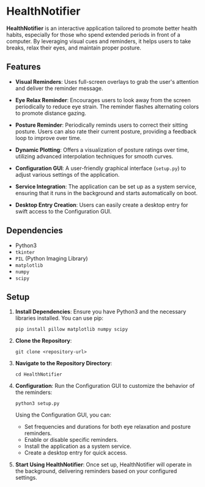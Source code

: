 # HealthNotifier

**HealthNotifier** is an interactive application tailored to promote better health habits, especially for those who spend extended periods in front of a computer. By leveraging visual cues and reminders, it helps users to take breaks, relax their eyes, and maintain proper posture.

## Features

- **Visual Reminders**: Uses full-screen overlays to grab the user's attention and deliver the reminder message.
  
- **Eye Relax Reminder**: Encourages users to look away from the screen periodically to reduce eye strain. The reminder flashes alternating colors to promote distance gazing.
  
- **Posture Reminder**: Periodically reminds users to correct their sitting posture. Users can also rate their current posture, providing a feedback loop to improve over time.

- **Dynamic Plotting**: Offers a visualization of posture ratings over time, utilizing advanced interpolation techniques for smooth curves.

- **Configuration GUI**: A user-friendly graphical interface (`setup.py`) to adjust various settings of the application.

- **Service Integration**: The application can be set up as a system service, ensuring that it runs in the background and starts automatically on boot.

- **Desktop Entry Creation**: Users can easily create a desktop entry for swift access to the Configuration GUI.

## Dependencies

- Python3
- `tkinter`
- `PIL` (Python Imaging Library)
- `matplotlib`
- `numpy`
- `scipy`

## Setup

1. **Install Dependencies**: Ensure you have Python3 and the necessary libraries installed. You can use pip:
   ```
   pip install pillow matplotlib numpy scipy
   ```

2. **Clone the Repository**:
   ```
   git clone <repository-url>
   ```

3. **Navigate to the Repository Directory**:
   ```
   cd HealthNotifier
   ```

4. **Configuration**:
   Run the Configuration GUI to customize the behavior of the reminders:
   ```
   python3 setup.py
   ```

   Using the Configuration GUI, you can:
   - Set frequencies and durations for both eye relaxation and posture reminders.
   - Enable or disable specific reminders.
   - Install the application as a system service.
   - Create a desktop entry for quick access.

5. **Start Using HealthNotifier**:
   Once set up, HealthNotifier will operate in the background, delivering reminders based on your configured settings.
